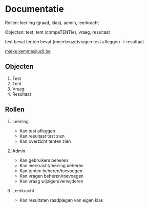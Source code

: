 # Documentatie

Rollen: leerling (graad, klas), admin, leerkracht

Objecten: test, tent (compeTENTie), vraag, resultaat

test bevat tenten bevat (meerkeuze)vragen
test afleggen -> resultaat


mieke.kemme@ucll.be

## Objecten

1. Test
2. Tent
3. Vraag
4. Resultaat

## Rollen

1. Leerling
    * Kan test afleggen
    * Kan resultaat test zien
    * Kan overzicht tenten zien

2. Admin
    * Kan gebruikers beheren
    * Kan leerkracht/leerling beheren
    * Kan tenten beheren/toevoegen
    * Kan vragen beheren/toevoegen
    * Kan vraag wijzigen/verwijderen

3. Leerkracht
    * Kan resultaten raadplegen van eigen klas